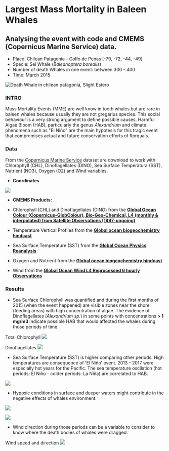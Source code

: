 # Largest Mass Mortality in Baleen Whales

## Analysing the event with code and CMEMS (Copernicus Marine Service) data.

- Place: Chilean Patagonia - Golfo de Penas [-79, -72, -44, -49]
- Specie: Sei Whale (*Baleanoptera borealis*)
- Number of death Whales in one event: between 300 - 400
- Time: March 2015

![Death Whale in chilean patagonia, Slight Estero](images/whale.jpg)

### INTRO 

Mass Mortality Events (MME) are well know in tooth whales but are rare in baleen whales because usually they are not gregarius species. This social behaviour is a very strong argument to define possible causes. Harmful Algae Bloom (HAB), particularly the genus *Alexandrium* and climate phenomena such as "El Niño" are the main hypotesis for this tragic event that compromises actual and future conservation efforts of Rorquals.

### Data

From the [Copernicus Marine Service](https://marine.copernicus.eu/) dataset are download to work with Chlorophyll (CHL), Dinoflagellates (DINO), Sea Surface Temperatura (SST), Nutrient (NO3), Oxygen (O2) and Wind variables.

- **Coordinates**

![](images/penasGulf.png)

- **CMEMS Products:**

- Chlorophyll (CHL) and Dinoflagellates (DINO) from the [**Global Ocean Colour (Copernicus-GlobColour), Bio-Geo-Chemical, L4 (monthly &amp; interpolated) from Satellite Observations (1997-ongoing)**](https://resources.marine.copernicus.eu/product-detail/OCEANCOLOUR_GLO_BGC_L4_MY_009_104/INFORMATION) 

- Temperature Vertical Profiles from the [**Global ocean biogeochemistry hindcast**](https://resources.marine.copernicus.eu/product-detail/GLOBAL_MULTIYEAR_BGC_001_029/INFORMATION) 

- Sea Surface Temperature (SST) from the [**Global Ocean Physics Reanalysis**](https://resources.marine.copernicus.eu/product-detail/GLOBAL_MULTIYEAR_PHY_001_030/INFORMATION)

- Oxygen and Nutrient from the [**Global ocean biogeochemistry hindcast**](https://resources.marine.copernicus.eu/product-detail/GLOBAL_MULTIYEAR_BGC_001_029/INFORMATION)

- Wind from the [**Global Ocean Wind L4 Reprocessed 6 hourly Observations**](https://resources.marine.copernicus.eu/product-detail/WIND_GLO_WIND_L4_REP_OBSERVATIONS_012_006/INFORMATION)


### Results

- Sea Surface Chlorophyll was quantified and during the first months of 2015 (when the event happened) are visible zones near the shore (feeding areas) with high concentration of algae. The evidence of Dinoflagellates (*Alexandrium sp.*) in some points with concentrations **> 1 mg/m3** indicate possible HAB that would affected the whales during those periods of time. 


Total Chlorophyll ![](images/chl-dino/penas_chl_15-3.png)

Dinoflagellates ![](images/chl-dino/dino_15_3.png)


- Sea Surface Temperature (SST) is higher comparing other periods. High temperatures are consequence of 'El Niño' event. 
2013 - 2017 were especially hot years for the Pacific. The sea temperature oscilation (hot periods: El Niño - colder periods: La Niña) are correlated to HAB.

![](images/temp/sst_penas_16-2.png)


- Hypoxic conditions in surface and deeper waters might contribute in the negative effects of whales environment.

![](images/oxygen-nut/o2_vertical_profile163.png)


![](images/oxygen-nut/hypoxia_assessment_16_3.png)


- Wind direction during those periods can be a variable to consider to know where the death bodies of whales were dragged.


Wind speed and direction ![](images/wind/wind_evolution_penas_march2105-1.png)

